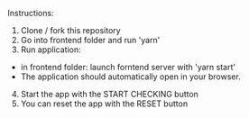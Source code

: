 Instructions:
1. Clone  / fork this repository
2. Go into frontend folder and run 'yarn'
3. Run application:
 - in frontend folder: launch forntend server with 'yarn start'
 - The application should automatically open in your browser.
4. Start the app with the START CHECKING button
5. You can reset the app with the RESET button